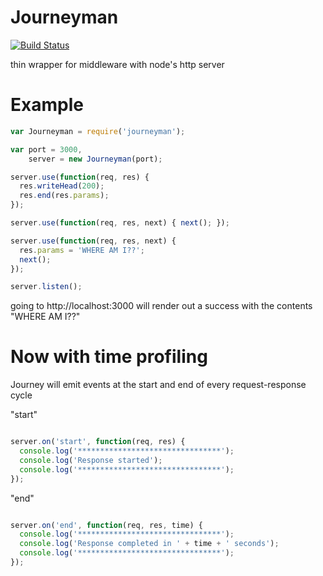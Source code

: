 Journeyman
==========

[![Build Status](https://travis-ci.org/bthesorceror/journeyman.png?branch=master)](https://travis-ci.org/bthesorceror/journeyman)

thin wrapper for middleware with node's http server

Example
=======

```javascript
var Journeyman = require('journeyman');

var port = 3000,
    server = new Journeyman(port);

server.use(function(req, res) {
  res.writeHead(200);
  res.end(res.params);
});

server.use(function(req, res, next) { next(); });

server.use(function(req, res, next) {
  res.params = 'WHERE AM I??';
  next();
});

server.listen();
```

going to http://localhost:3000 will render out a success with the contents "WHERE AM I??"

Now with time profiling
=======================

Journey will emit events at the start and end of every request-response cycle

"start"

```javascript

server.on('start', function(req, res) {
  console.log('********************************');
  console.log('Response started');
  console.log('********************************');
});


```

"end"

```javascript

server.on('end', function(req, res, time) {
  console.log('********************************');
  console.log('Response completed in ' + time + ' seconds');
  console.log('********************************');
});

```
